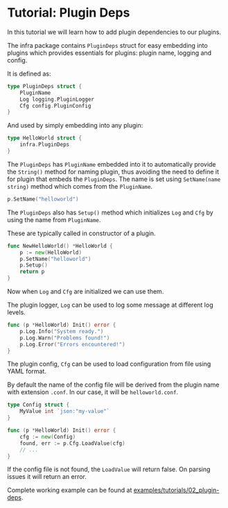 # Tutorial: Plugin Deps

In this tutorial we will learn how to add plugin dependencies to our plugins.

The infra package contains `PluginDeps` struct for easy embedding into plugins 
which provides essentials for plugins: plugin name, logging and config. 

It is defined as:

```go
type PluginDeps struct {
	PluginName
	Log logging.PluginLogger
	Cfg config.PluginConfig
}
```

And used by simply embedding into any plugin:

```go
type HelloWorld struct {
	infra.PluginDeps
}
```

The `PluginDeps` has `PluginName` embedded into it to automatically provide 
the `String()` method for naming plugin, thus avoiding the need to define it for plugin
that embeds the `PluginDeps`. The name is set using `SetName(name string)` method which comes from
the `PluginName`.

```go
p.SetName("helloworld")
```

The `PluginDeps` also has `Setup()` method which initializes `Log` and `Cfg` by 
using the name from `PluginName`.

These are typically called in constructor of a plugin.

```go
func NewHelloWorld() *HelloWorld {
	p := new(HelloWorld)
	p.SetName("helloworld")
	p.Setup()
	return p
}
```

Now when `Log` and `Cfg` are initialized we can use them.

The plugin logger, `Log` can be used to log some message at different log levels.

```go
func (p *HelloWorld) Init() error {
	p.Log.Info("System ready.")
	p.Log.Warn("Problems found!")
	p.Log.Error("Errors encountered!")
}
```

The plugin config, `Cfg` can be used to load configuration from file using YAML format.

By default the name of the config file will be derived from the plugin name with extension `.conf`.
In our case, it will be `helloworld.conf`.

```go
type Config struct {
	MyValue int `json:"my-value"`
}

func (p *HelloWorld) Init() error {
	cfg := new(Config)
	found, err := p.Cfg.LoadValue(cfg)
	// ...
}
```

If the config file is not found, the `LoadValue` will return false. 
On parsing issues it will return an error.

Complete working example can be found at [examples/tutorials/02_plugin-deps](../../examples/tutorials/02_plugin-deps).
